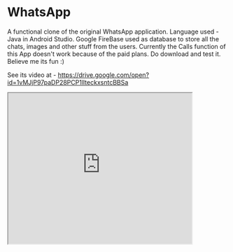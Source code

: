 # WhatsApp
A functional clone of the original WhatsApp application.
Language used - Java in Android Studio.
Google FireBase used as database to store all the chats, images and other stuff from the users.
Currently the Calls function of this App doesn't work because of the paid plans.
Do download and test it. Believe me its fun :) 

See its video at - https://drive.google.com/open?id=1vMJjP97paDP28PCP1llteckxsntcBBSa 

<iframe width="420" height="345" src="https://drive.google.com/open?id=1vMJjP97paDP28PCP1llteckxsntcBBSa"></iframe>
